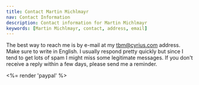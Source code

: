 ```yaml
---
title: Contact Martin Michlmayr
nav: Contact Information
description: Contact information for Martin Michlmayr
keywords: [Martin Michlmayr, contact, address, email]
---
```


The best way to reach me is by e-mail at my tbm@cyrius.com address.  Make
sure to write in English.  I usually respond pretty quickly but since I
tend to get lots of spam I might miss some legitimate messages.  If you
don't receive a reply within a few days, please send me a reminder.

<%= render 'paypal' %>

